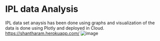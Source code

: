 # IPL data Analysis 
IPL data set anaysis has been done using graphs and visualization of the data is done using Plotly and deployed in Cloud.
https://shantharam.herokuapp.com/
![image](https://user-images.githubusercontent.com/96223229/158064270-730daf6b-457a-4939-b19d-84899a8d5f08.png)
